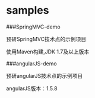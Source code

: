 # samples 

###SpringMVC-demo

预研SpringMVC技术点的示例项目

使用Maven构建,JDK 1.7及以上版本

###angularJS-demo   

预研angularJS技术点的示例项目

angularJS版本：1.5.8

